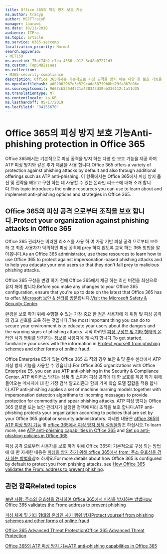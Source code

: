 ```yaml
---
title: Office 365의 피싱 방지 보호 기능
ms.author: tracyp
author: MSFTTracyP
manager: laurawi
ms.date: 10/11/2018
audience: ITPro
ms.topic: article
ms.service: O365-seccomp
localization_priority: Normal
search.appverid:
- MET150
ms.assetid: 75af74b2-c7ea-4556-a912-8c48e07271d3
ms.custom: TopSMBIssues
ms.collection:
- M365-security-compliance
description: Office 365에서는 기본적으로 피싱 공격을 방지 하는 다양 한 보호 기능을 제공 하며 ATP 피싱 방지와 같은 추가 제품을 사용 합니다. 이 항목에서는 Office 365에서 피싱 방지 옵션 및 전략을 배우고 구현 하는 데 사용할 수 있는 온라인 리소스에 대해 소개 합니다.
ms.openlocfilehash: a002002967e3e529cada587f9b0bd29fa867e06e
ms.sourcegitcommit: 9d67cb52544321a430343d39eb336112c1a11d35
ms.translationtype: MT
ms.contentlocale: ko-KR
ms.lasthandoff: 05/17/2019
ms.locfileid: "34155670"
---
```

# <a name="anti-phishing-protection-in-office-365"></a><span data-ttu-id="555fc-104">Office 365의 피싱 방지 보호 기능</span><span class="sxs-lookup"><span data-stu-id="555fc-104">Anti-phishing protection in Office 365</span></span>

<span data-ttu-id="555fc-105">Office 365에서는 기본적으로 피싱 공격을 방지 하는 다양 한 보호 기능을 제공 하며 ATP 피싱 방지와 같은 추가 제품을 사용 합니다.</span><span class="sxs-lookup"><span data-stu-id="555fc-105">Office 365 offers a variety of protection against phishing attacks by default and also through additional offerings such as ATP anti-phishing.</span></span> <span data-ttu-id="555fc-106">이 항목에서는 Office 365에서 피싱 방지 옵션 및 전략을 배우고 구현 하는 데 사용할 수 있는 온라인 리소스에 대해 소개 합니다.</span><span class="sxs-lookup"><span data-stu-id="555fc-106">This topic introduces the online resources you can use to learn about and implement anti-phishing options and strategies in Office 365.</span></span>
  
## <a name="protect-your-organization-against-phishing-attacks-in-office-365"></a><span data-ttu-id="555fc-107">Office 365의 피싱 공격 으로부터 조직을 보호 합니다.</span><span class="sxs-lookup"><span data-stu-id="555fc-107">Protect your organization against phishing attacks in Office 365</span></span>

<span data-ttu-id="555fc-108">Office 365 관리자는 이러한 리소스를 사용 하 여 가장 기반 피싱 공격 으로부터 보호 하 고 최종 사용자가 악의적인 피싱 공격에 prey 하지 않도록 교육 하는 365 방법을 알아봅니다.</span><span class="sxs-lookup"><span data-stu-id="555fc-108">As an Office 365 administrator, use these resources to learn how to use Office 365 to protect against impersonation-based phishing attacks and to help you educate your end users so that they don't fall prey to malicious phishing attacks.</span></span>
  
<span data-ttu-id="555fc-109">Office 365 구성을 변경 하기 전에 Office 365에서 제공 하는 최신 버전을 최신으로 유지 해야 합니다.</span><span class="sxs-lookup"><span data-stu-id="555fc-109">Before you make any changes to your Office 365 configuration, ensure that you're up to date on the latest that Office 365 has to offer.</span></span> <span data-ttu-id="555fc-110">[Microsoft 보안 &amp; 센터를 방문](https://www.microsoft.com/security/default.aspx)합니다.</span><span class="sxs-lookup"><span data-stu-id="555fc-110">[Visit the Microsoft Safety &amp; Security Center](https://www.microsoft.com/security/default.aspx).</span></span>
  
<span data-ttu-id="555fc-111">환경을 보호 하기 위해 수행할 수 있는 가장 중요 한 점은 사용자에 게 위험 및 피싱 공격의 경고 신호를 교육 하는 것입니다.</span><span class="sxs-lookup"><span data-stu-id="555fc-111">The most important thing you can do to secure your environment is to educate your users about the dangers and the warning signs of phishing attacks.</span></span> <span data-ttu-id="555fc-112">시작 하려면 [피싱 구성표 및 기타 형태의 온라인 사기 행위를 방지](https://support.office.com/article/f84750b4-2f2c-46c3-89f6-e65f7f8c3546)하는 정보를 사용자에 게 숙지 합니다.</span><span class="sxs-lookup"><span data-stu-id="555fc-112">To get started, familiarize your users with the information in [Protect yourself from phishing schemes and other forms of online fraud](https://support.office.com/article/f84750b4-2f2c-46c3-89f6-e65f7f8c3546).</span></span>
  
<span data-ttu-id="555fc-113">Office Enterprise E5가 있는 Office 365 조 직의 경우 보안 &amp; 및 준수 센터에서 ATP 피싱 방지 기능을 사용할 수 있습니다.</span><span class="sxs-lookup"><span data-stu-id="555fc-113">For Office 365 organizations with Office Enterprise E5, you can use ATP anti-phishing in the Security &amp; Compliance Center.</span></span> <span data-ttu-id="555fc-114">ATP 바이러스 방지는 상품 및 스피어 피싱 공격에 대 한 보호를 제공 하기 위해 들어오는 메시지에 대 한 가장 검색 알고리즘과 함께 기계 학습 모델 집합을 적용 합니다.</span><span class="sxs-lookup"><span data-stu-id="555fc-114">ATP anti-phishing applies a set of machine learning models together with impersonation detection algorithms to incoming messages to provide protection for commodity and spear phishing attacks.</span></span> <span data-ttu-id="555fc-115">ATP 피싱 방지는 Office 365 글로벌 또는 보안 관리자가 설정한 정책에 따라 조직을 보호 합니다.</span><span class="sxs-lookup"><span data-stu-id="555fc-115">ATP anti-phishing protects your organization according to policies that are set by your Office 365 global or security administrators.</span></span> <span data-ttu-id="555fc-116">자세한 내용은 [office 365의 ATP 피싱 방지 기능](atp-anti-phishing.md) 및 [office 365에서 피싱 방지 정책 설정을](set-up-anti-phishing-policies.md)참조 하십시오.</span><span class="sxs-lookup"><span data-stu-id="555fc-116">To learn more, see [ATP anti-phishing capabilities in Office 365](atp-anti-phishing.md) and [Set up anti-phishing policies in Office 365](set-up-anti-phishing-policies.md).</span></span>
  
<span data-ttu-id="555fc-117">피싱 공격 으로부터 사용자를 보호 하기 위해 Office 365이 기본적으로 구성 되는 방법에 대 한 자세한 내용은 [피싱을 방지 하기 위해 office 365에서 from: 주소 유효성을 검사 하는 방법을](how-office-365-validates-the-from-address.md)참조 하세요.</span><span class="sxs-lookup"><span data-stu-id="555fc-117">For more details about how Office 365 is configured by default to protect you from phishing attacks, see [How Office 365 validates the From: address to prevent phishing](how-office-365-validates-the-from-address.md).</span></span>
  
## <a name="related-topics"></a><span data-ttu-id="555fc-118">관련 항목</span><span class="sxs-lookup"><span data-stu-id="555fc-118">Related topics</span></span>

[<span data-ttu-id="555fc-119">보낸 사람: 주소의 유효성을 검사하여 Office 365에서 피싱을 방지하는 방법</span><span class="sxs-lookup"><span data-stu-id="555fc-119">How Office 365 validates the From: address to prevent phishing</span></span>](how-office-365-validates-the-from-address.md)
  
[<span data-ttu-id="555fc-120">피싱 체계 및 기타 형태의 온라인 사기 행위 방지</span><span class="sxs-lookup"><span data-stu-id="555fc-120">Protect yourself from phishing schemes and other forms of online fraud</span></span>](https://support.office.com/article/f84750b4-2f2c-46c3-89f6-e65f7f8c3546)
  
[<span data-ttu-id="555fc-121">Office 365 Advanced Threat Protection</span><span class="sxs-lookup"><span data-stu-id="555fc-121">Office 365 Advanced Threat Protection</span></span>](office-365-atp.md)
  
[<span data-ttu-id="555fc-122">Office 365의 ATP 피싱 방지 기능</span><span class="sxs-lookup"><span data-stu-id="555fc-122">ATP anti-phishing capabilities in Office 365</span></span>](atp-anti-phishing.md)
  

